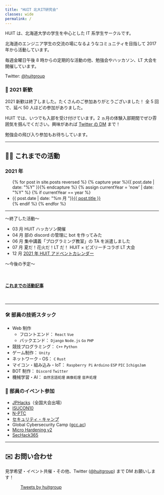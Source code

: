 ```yaml
---
title: "HUIT 北大IT研究会"
classes: wide
permalink: /
---
```


<!-- ![image]({{ "/assets/images/huit_logo_white.png" | relative_url }}) -->

<!-- {{site.baseurl}}はレポジトリの設定によっては/sample...で上手く出来ない時があるので必要 -->

<!-- # HUIT 北大 IT 研究会 -->

<!-- [English Page](/en.index) -->

<!-- English Page is [here](/en.index).-->

<!-- 日本語わからん人が来たとして、どうするん？ -->
<!-- かっこいい -->

HUIT は、北海道大学の学生を中心とした IT 系学生サークルです。

北海道のエンジニア学生の交流の場になるようなコミュニティを目指して 2017 年から活動しています。

毎週金曜日午後 8 時からの定期的な活動の他、勉強会やハッカソン、LT 大会を開催しています。

<!-- 24時間表記が好き -->

Twitter: [@huitgroup](https://twitter.com/huitgroup)

### 🎉 2021 新歓

2021 新歓は終了しました。たくさんのご参加ありがとうございました！
全 5 回で、延べ 50 人ほどの参加がありました。

HUIT では、いつでも入部を受け付けています。2 ヵ月の体験入部期間でぜひ雰囲気を掴んでください。興味があれば [Twitter の DM](https://twitter.com/huitgroup) まで！

勉強会の飛び入り参加もお待ちしています。

---

## 👨‍💻 これまでの活動

### 2021 年

<ul> <!-- 2021年の記事一覧 -->
{% for post in site.posts reversed %}
    {% capture year %}{{ post.date | date: "%Y" }}{% endcapture %}
    {% assign currentYear = 'now' | date: "%Y" %}
    {% if currentYear == year %}
      <li>{{ post.date | date: "%m 月 "}}<a href="{{ post.url }}">{{ post.title }}</a></li>
    {% endif %}
{% endfor %}
</ul>

<!-- - 5 月 新入生向け勉強会
  - 5/21 ネットワーク勉強会（予定）
  - 5/28 機械学習勉強会（予定）
  - 6/4 Web エンジニアになろう（予定）
  - 6/11 開発と Docker（予定） -->

---

～終了した活動～

- 03 月 HUIT ハッカソン開催
- 04 月 部の discord の管理に bot を作ってみた
- 06 月 集中講義「プログラミング教室」の TA を派遣しました
- 07 月 夏だ！花火だ！LT だ！ HUIT × ビズリーチコラボ LT 大会
- 12 月 [2021 年 HUIT アドベントカレンダー](https://qiita.com/advent-calendar/2021/huit)

～今後の予定～


<br/>

#### [これまでの活動記事](/activities)

<br/>

---

### 🛠️ 部員の技術スタック

- Web 制作
  - フロントエンド： `React` `Vue`
  - バックエンド： `Django` `Node.js` `Go` `PHP`
- 競技プログラミング： `C++` `Python`
- ゲーム制作： `Unity`
- ネットワーク・OS： `C` `Rust`
- マイコン・組み込み・IoT： `Raspberry Pi` `Arduino` `ESP` `PIC` `IchigoJam`
- BOT 制作： `Discord` `Twitter`
- 機械学習・AI： `自然言語処理` `画像処理` `音声処理`

### 🎈 部員のイベント参加

- [JPHacks](https://jphacks.com/)（全国大会出場）
- [ISUCON10](https://isucon.net/)
- [N-PTC](https://nttcom.connpass.com/event/201413/)
- [セキュリティ・キャンプ](https://www.ipa.go.jp/jinzai/camp/index.html)
- Global Cybersecurity Camp ([gcc.ac](https://gcc.ac/))
- [Micro Hardening v2](https://microhardening.connpass.com/event/211463/)
- [SecHack365](https://sechack365.nict.go.jp/course/index.html)

---

## ✉️ お問い合わせ

見学希望・イベント共催・その他、Twitter ([@huitgroup](https://twitter.com/huitgroup)) まで DM お願いします！

<div style="width: 80%;margin: auto;">
<a class="twitter-timeline" data-height="600" data-theme="light" href="https://twitter.com/huitgroup?ref_src=twsrc%5Etfw">Tweets by huitgroup</a>
</div>
 <script async src="https://platform.twitter.com/widgets.js" charset="utf-8"></script>
